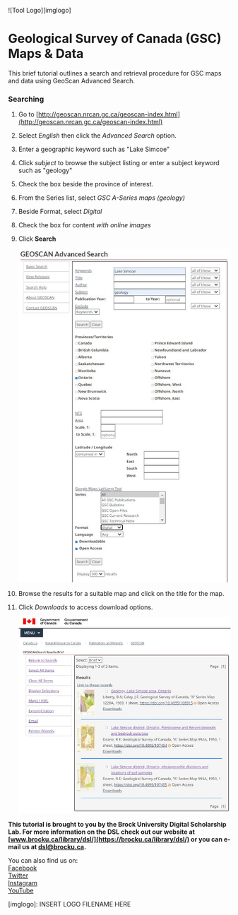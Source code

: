 ![Tool Logo][imglogo]


# Geological Survey of Canada (GSC) Maps & Data
This brief tutorial outlines a search and retrieval procedure for GSC maps and data using GeoScan Advanced Search.

### Searching
1. Go to [http://geoscan.nrcan.gc.ca/geoscan-index.html](http://geoscan.nrcan.gc.ca/geoscan-index.html) 
2. Select *English* then click the *Advanced Search* option.
3. Enter a geographic keyword such as "Lake Simcoe"
4. Click *subject* to browse the subject listing or enter a subject keyword such as "geology"
5. Check the box beside the province of interest.
6. From the Series list, select *GSC A-Series maps (geology)*  
7. Beside Format, select *Digital*
8. Check the box for content *with online images*
9. Click **Search**

    ![advanced search](geoscan1.jpg)  
    
10. Browse the results for a suitable map and click on the title for the map.
11. Click *Downloads* to access download options.

    ![search results](geoscan2.jpg)  
    

 
 
 

  
**This tutorial is brought to you by the Brock University Digital Scholarship Lab.  For more information on the DSL check out our website at [www.brocku.ca/library/dsl/](https://brocku.ca/library/dsl/) or you can e-mail us at dsl@brocku.ca.**  
  
You can also find us on:  
[Facebook](https://www.facebook.com/Brock-University-Digital-Scholarship-Lab-349407235866792/)  
[Twitter](https://twitter.com/brock_dsl)  
[Instagram](https://www.instagram.com/brock_dsl/?hl=en)  
[YouTube](https://www.youtube.com/channel/UC2eEqPkDo-1N3qilxv-N_1g/featured?view_as=subscriber)










<!--- Please use reference style images so that it is easier to update pictures later --->

[imglogo]: INSERT LOGO FILENAME HERE
